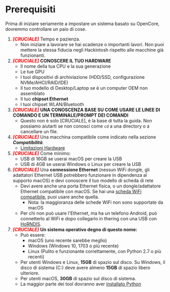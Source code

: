 # Prerequisiti

Prima di iniziare seriamente a impostare un sistema basato su OpenCore, dovremmo controllare un paio di cose.

1. <span style="color:red">_**[CRUCIALE]**_</span> Tempo e pazienza.
   * Non iniziare a lavorare se hai scadenze o importanti lavori. Non puoi mettere la stessa fiducia negli Hackintosh rispetto alle macchine già funzionanti.
2. <span style="color:red">_**[CRUCIALE]**_</span> **CONOSCERE IL TUO HARDWARE**
   * Il nome della tua CPU e la sua generazione
   * Le tue GPU
   * I tuoi dispositivi di archiviazione (HDD/SSD, configurazione NVMe/AHCI/RAID/IDE)
   * Il tuo modello di Desktop/Laptop se è un computer OEM non assemblato
   * Il tuo **chipset Ethernet**
   * I tuoi chipset WLAN/Bluetooth
3. <span style="color:red">_**[CRUCIALE]**_</span> **UNA CONOSCENZA BASE SU COME USARE LE LINEE DI COMANDO E UN TERMINALE/PROMPT DEI COMANDI**
   * Questo non è solo [CRUCIALE], è la base di tutta la guida. Non possiamo aiutarti se non conosci come `cd` a una directory o a cancellare un file.
4. <span style="color:red">_**[CRUCIALE]**_</span> Una macchina compatibile come indicato nella sezione _**Compatibilità**_.
   * [Limitazioni Hardware](macos-limits.md)
5. <span style="color:red">_**[CRUCIALE]**_</span> Come minimo:
   * USB di 16GB se userai macOS per creare la USB
   * USB di 4GB se userai Windows o Linux per creare la USB
6. <span style="color:red">_**[CRUCIALE]**_</span> Una **connessione Ethernet** (nessun WiFi dongle, gli adattatori Ethernet USB potrebbero funzionare in dipendenza al supporto macOS) e devi conoscere il tuo modello di scheda di rete
   * Devi avere anche una porta Ethernet fisica, o un dongle/adattatore Ethernet compatibile con macOS. Se hai una [scheda WiFi compatibile](https://dortania.github.io/Wireless-Buyers-Guide/), puoi usare anche quella.
     * Nota: la maggioranza delle schede WiFi non sono supportate da macOS
   * Per chi non può usare l'Ethernet, ma ha un telefono Android, può connetterlo al WiFi e dopo collegarlo in thering con una USB con [HoRNDIS](https://joshuawise.com/horndis#available_versions).
7. <span style="color:red">_**[CRUCIALE]**_</span> **Un sistema operativo degno di questo nome:**
   * Può essere:
     * macOS (uno recente sarebbe meglio)
     * Windows (Windows 10, 1703 o più recente)
     * Linux (Pulito e funzionante correttamente, con Python 2.7 o più recenti)
   * Per utenti Windows e Linux, **15GB** di spazio sul disco. Su Windows, il disco di sistema (C:) deve avere almeno **15GB** di spazio libero ulteriore.
   * Per utenti macOS, **30GB** di spazio sul disco di sistema.
   * La maggior parte dei tool dovranno aver [installato Python](https://www.python.org/downloads/)
